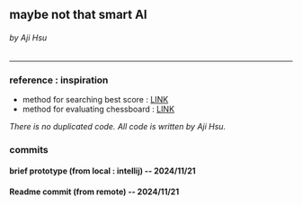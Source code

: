 ## maybe not that smart AI
###### by Aji Hsu
---
### reference : inspiration
* method for searching best score : [LINK](https://blog.csdn.net/qq_21315789/article/details/125119140)
* method for evaluating chessboard : [LINK](https://blog.csdn.net/jb80400812/article/details/4174410)

*There is no duplicated code. All code is written by Aji Hsu.*
### commits
#### brief prototype (from local : intellij) -- 2024/11/21
#### Readme commit (from remote) -- 2024/11/21

